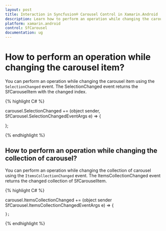 ```yaml
---
layout: post
title: Interaction in Syncfusion® Carousel Control in Xamarin.Android
description: Learn how to perform an operation while changing the carouselItem or Collection in Carousel for Xamarin.Android
platform: xamarin.android
control: SfCarousel
documentation: ug
---
```


# How to perform an operation while changing the carousel item?

You can perform an operation while changing the carousel item using the `SelectionChanged` event. The SelectionChanged event returns the SfCarouselItem with the changed index.

{% highlight C# %}

carousel.SelectionChanged += (object sender, SfCarousel.SelectionChangedEventArgs e) =>
{
   
};

{% endhighlight %}

## How to perform an operation while changing the collection of carousel?

You can perform an operation while changing the collection of carousel using the `ItemsCollectionChanged` event. The ItemsCollectionChanged event returns the changed collection of SfCarouselItem.

{% highlight C# %}

carousel.ItemsCollectionChanged += (object sender SfCarousel.ItemsCollectionChangedEventArgs e) =>
    {
    
    };

{% endhighlight %}

